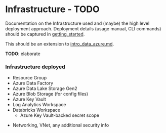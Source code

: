 # Infrastructure - TODO

Documentation on the Infrastructure used and (maybe) the high level deployment approach.
Deployment details (usage manual, CLI commands) should be captured in
[getting_started](../../getting_started/core_data_platform_deployment_azure.md).

This should be an extension to [intro_data_azure.md](../../intro_data_azure.md).

**TODO**: elaborate
### Infrastructure deployed
* Resource Group
* Azure Data Factory
* Azure Data Lake Storage Gen2
* Azure Blob Storage (for config files)
* Azure Key Vault
* Log Analytics Workspace
* Databricks Workspace
  * Azure Key Vault-backed secret scope

+ Networking, VNet, any additional security info
